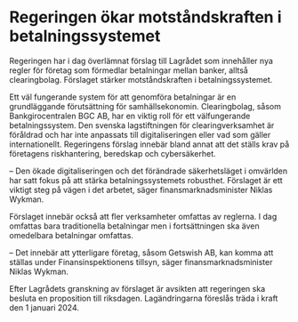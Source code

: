# Regeringen ökar motståndskraften i betalningssystemet

Regeringen har i dag överlämnat förslag till Lagrådet som innehåller nya regler för företag som förmedlar betalningar mellan banker, alltså clearingbolag. Förslaget stärker motståndskraften i betalningssystemet.

Ett väl fungerande system för att genomföra betalningar är en grundläggande förutsättning för samhällsekonomin. Clearingbolag, såsom Bankgirocentralen BGC AB, har en viktig roll för ett välfungerande betalningssystem. Den svenska lagstiftningen för clearingverksamhet är föråldrad och har inte anpassats till digitaliseringen eller vad som gäller internationellt. Regeringens förslag innebär bland annat att det ställs krav på företagens riskhantering, beredskap och cybersäkerhet.

– Den ökade digitaliseringen och det förändrade säkerhetsläget i omvärlden har satt fokus på att stärka betalningssystemets robusthet. Förslaget är ett viktigt steg på vägen i det arbetet, säger finansmarknadsminister Niklas Wykman.

Förslaget innebär också att fler verksamheter omfattas av reglerna. I dag omfattas bara traditionella betalningar men i fortsättningen ska även omedelbara betalningar omfattas.

– Det innebär att ytterligare företag, såsom Getswish AB, kan komma att ställas under Finansinspektionens tillsyn, säger finansmarknadsminister Niklas Wykman.

Efter Lagrådets granskning av förslaget är avsikten att regeringen ska besluta en proposition till riksdagen. Lagändringarna föreslås träda i kraft den 1 januari 2024.
